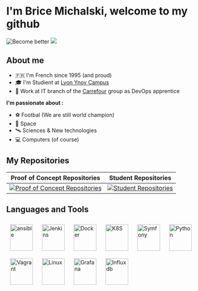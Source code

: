 # I'm Brice Michalski, welcome to my github

![Become better](https://img.shields.io/badge/Become%20better-work%20in%20progress%20..-blue) ![](https://img.shields.io/badge/Invent%20something-I%20search%20THE%20idea-blue)

## About me

- 🇫🇷 I'm French since 1995 (and proud)
- 🎓 I'm Studient at [Lyon Ynov Campus](https://www.ynov.com/campus/lyon/)
- 👔 Work at IT branch of the [Carrefour](https://www.carrefour.com/) group as DevOps apprentice

**I'm passionate about :**

- ⚽ Footbal (We are still world champion)
- 🚀 Space
- 🛰 Sciences & New technologies
- 💻 Computers (of course)

## My Repositories

| Proof of Concept Repositories  | Student Repositories  |
|:-:|:-:|
|  [![Proof of Concept Repositories](https://avatars.githubusercontent.com/u/78642231?s=100&v=4)](https://github.com/BriceMichalskiPoc) | [![Student Repositories](https://avatars.githubusercontent.com/u/78641547?s=100&v=4)](https://github.com/BriceMichalskiStudent)  |

## Languages and Tools

<p align="left">
    <img style="margin:10px;"src="https://upload.wikimedia.org/wikipedia/commons/thumb/2/24/Ansible_logo.svg/1200px-Ansible_logo.svg.png" alt="ansible" width="60" height="70"/>
    <img style="margin:10px;"src="https://upload.wikimedia.org/wikipedia/commons/thumb/e/e9/Jenkins_logo.svg/1200px-Jenkins_logo.svg.png" alt="Jenkins" width="60" height="70"/>
    <img style="margin:10px;"src="https://cdn.worldvectorlogo.com/logos/docker.svg" alt="Docker" width="60" height="70"/>
    <img style="margin:10px;"src="https://cdn.worldvectorlogo.com/logos/kubernets.svg" alt="K8S" width="60" height="70"/>
    <img style="margin:10px;"src="https://cdn.worldvectorlogo.com/logos/symfony.svg" alt="Symfony" width="60" height="70"/>
    <img style="margin:10px;"src="https://cdn.worldvectorlogo.com/logos/python-5.svg" alt="Python" width="60" height="70"/>
    <img style="margin:10px;"src="https://cdn.worldvectorlogo.com/logos/vagrant.svg" alt="Vagrant" width="60" height="70"/>
    <img style="margin:10px;"src="https://cdn.worldvectorlogo.com/logos/linux-tux.svg" alt="Linux" width="60" height="70"/>
    <img style="margin:10px;"src="https://cdn.worldvectorlogo.com/logos/grafana.svg" alt="Grafana" width="60" height="70"/>
    <img style="margin:10px;"src="https://cdn.worldvectorlogo.com/logos/influxdb.svg" alt="Influxdb" width="60" height="70"/>
</p>
